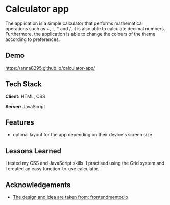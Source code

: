
# Calculator app

The application is a simple calculator that performs mathematical operations such as +, -, * and /, it is also able to calculate decimal numbers. Furthermore, the application is able to change the colours of the theme according to preferences.


## Demo

https://anna8295.github.io/calculator-app/


## Tech Stack

**Client:** HTML, CSS

**Server:** JavaScript


## Features

- optimal layout for the app depending on their device's screen size


## Lessons Learned

I tested my CSS and JavaScript skills. I practised using the Grid system and I created an easy function-to-use calculator. 


## Acknowledgements

 - [The design and idea are taken from: frontendmentor.io](https://www.frontendmentor.io/challenges/calculator-app-9lteq5N29)



